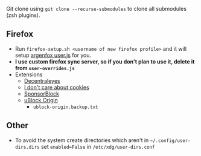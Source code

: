 Git clone using `git clone --recurse-submodules` to clone all submodules (zsh plugins).

## Firefox
- Run `firefox-setup.sh <username of new firefox profile>` and it will setup [argenfox user.js](https://github.com/arkenfox/user.js) for you.
- **I use custom firefox sync server, so if you don't plan to use it, delete it from `user-overrides.js`**
- Extensions
  - [Decentraleyes](https://addons.mozilla.org/en-US/firefox/addon/decentraleyes/)
  - [I don't care about cookies](https://addons.mozilla.org/en-US/firefox/addon/i-dont-care-about-cookies/)
  - [SponsorBlock](https://addons.mozilla.org/en-US/firefox/addon/sponsorblock/)
  - [uBlock Origin](https://addons.mozilla.org/en-US/firefox/addon/ublock-origin/)
    - `ublock-origin.backup.txt`

## Other
- To avoid the system create directories which aren't in `~/.config/user-dirs.dirs` set `enabled=False` in `/etc/xdg/user-dirs.conf`
